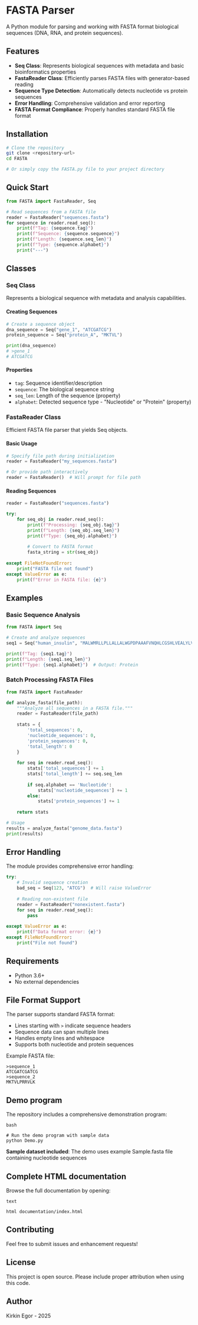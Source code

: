 # FASTA Parser

A Python module for parsing and working with FASTA format biological sequences (DNA, RNA, and protein sequences).

## Features

- **Seq Class**: Represents biological sequences with metadata and basic bioinformatics properties
- **FastaReader Class**: Efficiently parses FASTA files with generator-based reading
- **Sequence Type Detection**: Automatically detects nucleotide vs protein sequences
- **Error Handling**: Comprehensive validation and error reporting
- **FASTA Format Compliance**: Properly handles standard FASTA file format

## Installation

```bash
# Clone the repository
git clone <repository-url>
cd FASTA

# Or simply copy the FASTA.py file to your project directory
```

## Quick Start

```python
from FASTA import FastaReader, Seq

# Read sequences from a FASTA file
reader = FastaReader("sequences.fasta")
for sequence in reader.read_seq():
    print(f"Tag: {sequence.tag}")
    print(f"Sequence: {sequence.sequence}")
    print(f"Length: {sequence.seq_len}")
    print(f"Type: {sequence.alphabet}")
    print("---")
```

## Classes

### Seq Class

Represents a biological sequence with metadata and analysis capabilities.

#### Creating Sequences

```python
# Create a sequence object
dna_sequence = Seq("gene_1", "ATCGATCG")
protein_sequence = Seq("protein_A", "MKTVL")

print(dna_sequence)
# >gene_1
# ATCGATCG
```

#### Properties

- `tag`: Sequence identifier/description
- `sequence`: The biological sequence string
- `seq_len`: Length of the sequence (property)
- `alphabet`: Detected sequence type - "Nucleotide" or "Protein" (property)

### FastaReader Class

Efficient FASTA file parser that yields Seq objects.

#### Basic Usage

```python
# Specify file path during initialization
reader = FastaReader("my_sequences.fasta")

# Or provide path interactively
reader = FastaReader()  # Will prompt for file path
```

#### Reading Sequences

```python
reader = FastaReader("sequences.fasta")

try:
    for seq_obj in reader.read_seq():
        print(f"Processing: {seq_obj.tag}")
        print(f"Length: {seq_obj.seq_len}")
        print(f"Type: {seq_obj.alphabet}")
        
        # Convert to FASTA format
        fasta_string = str(seq_obj)
        
except FileNotFoundError:
    print("FASTA file not found")
except ValueError as e:
    print(f"Error in FASTA file: {e}")
```

## Examples

### Basic Sequence Analysis

```python
from FASTA import Seq

# Create and analyze sequences
seq1 = Seq("human_insulin", "MALWMRLLPLLALLALWGPDPAAAFVNQHLCGSHLVEALYLVCGERGFFYTPKTRREAED")

print(f"Tag: {seq1.tag}")
print(f"Length: {seq1.seq_len}")
print(f"Type: {seq1.alphabet}")  # Output: Protein
```

### Batch Processing FASTA Files

```python
from FASTA import FastaReader

def analyze_fasta(file_path):
    """Analyze all sequences in a FASTA file."""
    reader = FastaReader(file_path)
    
    stats = {
        'total_sequences': 0,
        'nucleotide_sequences': 0,
        'protein_sequences': 0,
        'total_length': 0
    }
    
    for seq in reader.read_seq():
        stats['total_sequences'] += 1
        stats['total_length'] += seq.seq_len
        
        if seq.alphabet == 'Nucleotide':
            stats['nucleotide_sequences'] += 1
        else:
            stats['protein_sequences'] += 1
            
    return stats

# Usage
results = analyze_fasta("genome_data.fasta")
print(results)
```

## Error Handling

The module provides comprehensive error handling:

```python
try:
    # Invalid sequence creation
    bad_seq = Seq(123, "ATCG")  # Will raise ValueError
    
    # Reading non-existent file
    reader = FastaReader("nonexistent.fasta")
    for seq in reader.read_seq():
        pass
        
except ValueError as e:
    print(f"Data format error: {e}")
except FileNotFoundError:
    print("File not found")
```

## Requirements

- Python 3.6+
- No external dependencies

## File Format Support

The parser supports standard FASTA format:
- Lines starting with `>` indicate sequence headers
- Sequence data can span multiple lines
- Handles empty lines and whitespace
- Supports both nucleotide and protein sequences

Example FASTA file:
```
>sequence_1
ATCGATCGATCG
>sequence_2
MKTVLPRRVLK
```

## Demo program

The repository includes a comprehensive demonstration program:
```
bash

# Run the demo program with sample data
python Demo.py
```
**Sample dataset included**: The demo uses example Sample.fasta file containing nucleotide sequences

## Complete HTML documentation
Browse the full documentation by opening:
```
text

html documentation/index.html
```

## Contributing

Feel free to submit issues and enhancement requests!

## License

This project is open source. Please include proper attribution when using this code.

## Author

Kirkin Egor - 2025
